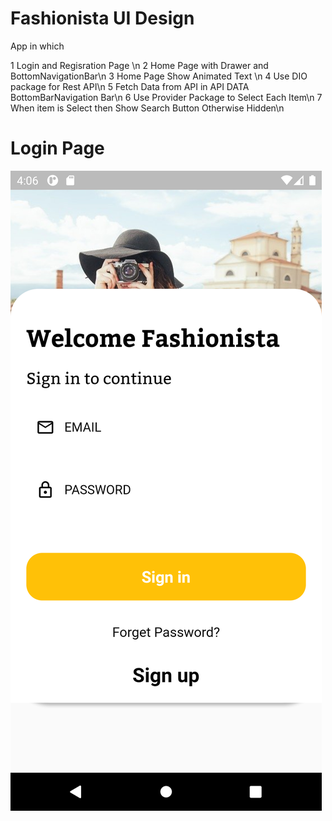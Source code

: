 # Fashionista UI Design 

App in which  

1 Login and Regisration Page \n
2 Home Page with Drawer and BottomNavigationBar\n
3 Home Page Show Animated Text \n
4 Use DIO package for Rest API\n
5 Fetch Data from API in API DATA BottomBarNavigation Bar\n
6 Use Provider Package to Select Each Item\n
7 When item is Select then Show Search Button Otherwise Hidden\n

# Login Page
![](screenshot/Login.png)
